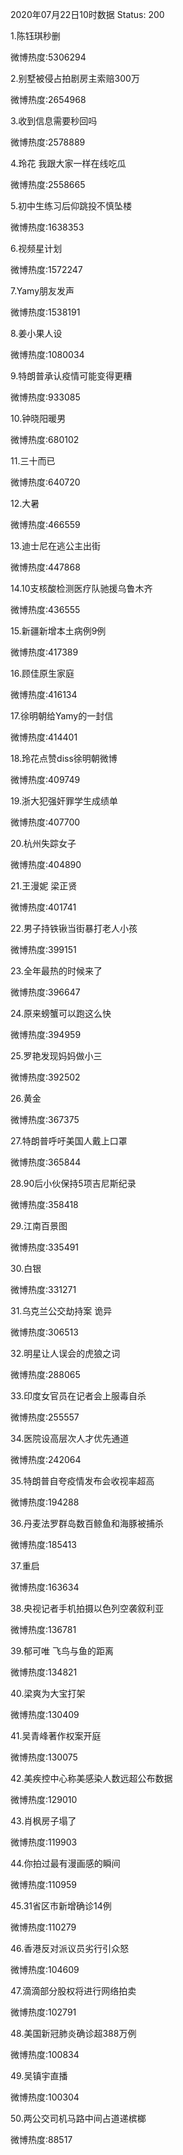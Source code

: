 2020年07月22日10时数据
Status: 200

1.陈钰琪秒删

微博热度:5306294

2.别墅被侵占拍剧房主索赔300万

微博热度:2654968

3.收到信息需要秒回吗

微博热度:2578889

4.玲花 我跟大家一样在线吃瓜

微博热度:2558665

5.初中生练习后仰跳投不慎坠楼

微博热度:1638353

6.视频星计划

微博热度:1572247

7.Yamy朋友发声

微博热度:1538191

8.姜小果人设

微博热度:1080034

9.特朗普承认疫情可能变得更糟

微博热度:933085

10.钟晓阳暖男

微博热度:680102

11.三十而已

微博热度:640720

12.大暑

微博热度:466559

13.迪士尼在逃公主出街

微博热度:447868

14.10支核酸检测医疗队驰援乌鲁木齐

微博热度:436555

15.新疆新增本土病例9例

微博热度:417389

16.顾佳原生家庭

微博热度:416134

17.徐明朝给Yamy的一封信

微博热度:414401

18.玲花点赞diss徐明朝微博

微博热度:409749

19.浙大犯强奸罪学生成绩单

微博热度:407700

20.杭州失踪女子

微博热度:404890

21.王漫妮 梁正贤

微博热度:401741

22.男子持铁锹当街暴打老人小孩

微博热度:399151

23.全年最热的时候来了

微博热度:396647

24.原来螃蟹可以跑这么快

微博热度:394959

25.罗艳发现妈妈做小三

微博热度:392502

26.黄金

微博热度:367375

27.特朗普呼吁美国人戴上口罩

微博热度:365844

28.90后小伙保持5项吉尼斯纪录

微博热度:358418

29.江南百景图

微博热度:335491

30.白银

微博热度:331271

31.乌克兰公交劫持案 诡异

微博热度:306513

32.明星让人误会的虎狼之词

微博热度:288065

33.印度女官员在记者会上服毒自杀

微博热度:255557

34.医院设高层次人才优先通道

微博热度:242064

35.特朗普自夸疫情发布会收视率超高

微博热度:194288

36.丹麦法罗群岛数百鲸鱼和海豚被捕杀

微博热度:185413

37.重启

微博热度:163634

38.央视记者手机拍摄以色列空袭叙利亚

微博热度:136781

39.郁可唯 飞鸟与鱼的距离

微博热度:134821

40.梁爽为大宝打架

微博热度:130409

41.吴青峰著作权案开庭

微博热度:130075

42.美疾控中心称美感染人数远超公布数据

微博热度:129010

43.肖枫房子塌了

微博热度:119903

44.你拍过最有漫画感的瞬间

微博热度:110959

45.31省区市新增确诊14例

微博热度:110279

46.香港反对派议员劣行引众怒

微博热度:104609

47.滴滴部分股权将进行网络拍卖

微博热度:102791

48.美国新冠肺炎确诊超388万例

微博热度:100834

49.吴镇宇直播

微博热度:100304

50.两公交司机马路中间占道递槟榔

微博热度:88517

